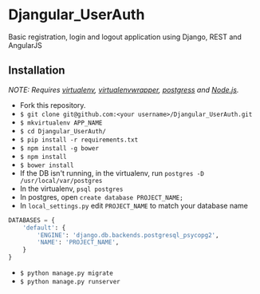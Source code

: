 # Djangular_UserAuth
Basic registration, login and logout application using Django, REST and AngularJS


## Installation

*NOTE: Requires [virtualenv](http://virtualenv.readthedocs.org/en/latest/),
[virtualenvwrapper](http://virtualenvwrapper.readthedocs.org/en/latest/), [postgress](http://www.postgresql.org/download/macosx/) and
[Node.js](http://nodejs.org/).*

* Fork this repository.
* `$ git clone git@github.com:<your username>/Djangular_UserAuth.git`
* `$ mkvirtualenv APP_NAME`
* `$ cd Djangular_UserAuth/`
* `$ pip install -r requirements.txt`
* `$ npm install -g bower`
* `$ npm install`
* `$ bower install`
* If the DB isn't running, in the virtualenv, run <code>postgres -D /usr/local/var/postgres</code>
* In the virtualenv,  <code>psql postgres</code>
* In postgres, open <code>create database PROJECT_NAME;</code>
* In <code>local_settings.py</code> edit <code>PROJECT_NAME</code> to match your database name
````Python
DATABASES = {
    'default': {
        'ENGINE': 'django.db.backends.postgresql_psycopg2',
        'NAME': 'PROJECT_NAME',
    }
}
````

* `$ python manage.py migrate`
* `$ python manage.py runserver`
